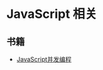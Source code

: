 # JavaScript 相关






## 书籍
- [JavaScript并发编程](https://javascript-concurrency.gitbook.io/javascript-concurrency/)

